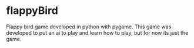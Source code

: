 # flappyBird
Flappy bird game developed in python with pygame. This game was developed to put an ai to play and learn how to play, but for now its just the game.
